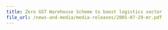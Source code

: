 ```yaml
---
title: Zero GST Warehouse Scheme to boost logistics sector
file_url: /news-and-media/media-releases/2005-07-29-mr.pdf
---
```

